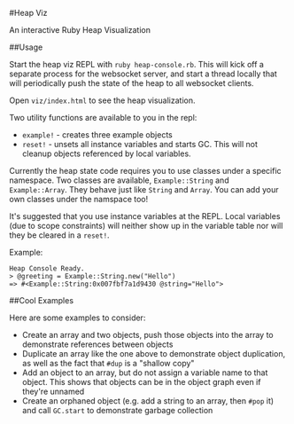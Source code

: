 #Heap Viz

An interactive Ruby Heap Visualization

##Usage

Start the heap viz REPL with `ruby heap-console.rb`. This will kick off a separate process for the websocket server, and start a thread locally that will periodically push the state of the heap to all websocket clients.

Open `viz/index.html` to see the heap visualization.

Two utility functions are available to you in the repl:

 * `example!` - creates three example objects
 * `reset!` - unsets all instance variables and starts GC. This will not cleanup objects referenced by local variables.

Currently the heap state code requires you to use classes under a specific namespace. Two classes are available, `Example::String` and `Example::Array`. They behave just like `String` and `Array`. You can add your own classes under the namspace too!

It's suggested that you use instance variables at the REPL. Local variables (due to scope constraints) will neither show up in the variable table nor will they be cleared in a `reset!`.

Example:

```
Heap Console Ready.
> @greeting = Example::String.new("Hello")
=> #<Example::String:0x007fbf7a1d9430 @string="Hello">
```

##Cool Examples

Here are some examples to consider:

 * Create an array and two objects, push those objects into the array to demonstrate references between objects
 * Duplicate an array like the one above to demonstrate object duplication, as well as the fact that `#dup` is a "shallow copy"
 * Add an object to an array, but do not assign a variable name to that object. This shows that objects can be in the object graph even if they're unnamed
 * Create an orphaned object (e.g. add a string to an array, then `#pop` it) and call `GC.start` to demonstrate garbage collection

